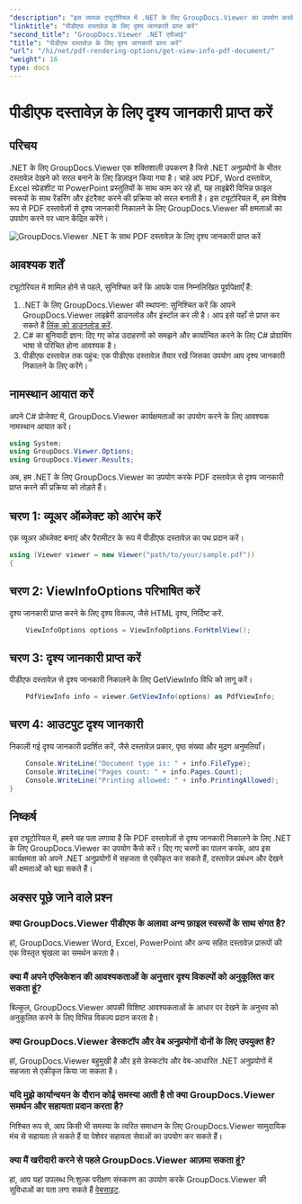 ```yaml
---
"description": "इस व्यापक ट्यूटोरियल में .NET के लिए GroupDocs.Viewer का उपयोग करके PDF दस्तावेज़ों से दृश्य जानकारी निकालना सीखें।"
"linktitle": "पीडीएफ दस्तावेज़ के लिए दृश्य जानकारी प्राप्त करें"
"second_title": "GroupDocs.Viewer .NET एपीआई"
"title": "पीडीएफ दस्तावेज़ के लिए दृश्य जानकारी प्राप्त करें"
"url": "/hi/net/pdf-rendering-options/get-view-info-pdf-document/"
"weight": 16
type: docs
---
```

# पीडीएफ दस्तावेज़ के लिए दृश्य जानकारी प्राप्त करें

## परिचय
.NET के लिए GroupDocs.Viewer एक शक्तिशाली उपकरण है जिसे .NET अनुप्रयोगों के भीतर दस्तावेज़ देखने को सरल बनाने के लिए डिज़ाइन किया गया है। चाहे आप PDF, Word दस्तावेज़, Excel स्प्रेडशीट या PowerPoint प्रस्तुतियों के साथ काम कर रहे हों, यह लाइब्रेरी विभिन्न फ़ाइल स्वरूपों के साथ रेंडरिंग और इंटरैक्ट करने की प्रक्रिया को सरल बनाती है। इस ट्यूटोरियल में, हम विशेष रूप से PDF दस्तावेज़ों से दृश्य जानकारी निकालने के लिए GroupDocs.Viewer की क्षमताओं का उपयोग करने पर ध्यान केंद्रित करेंगे।

![GroupDocs.Viewer .NET के साथ PDF दस्तावेज़ के लिए दृश्य जानकारी प्राप्त करें](/viewer/pdf-rendering-options/get-view-iInfo-for-pdf-document.png)

## आवश्यक शर्तें
ट्यूटोरियल में शामिल होने से पहले, सुनिश्चित करें कि आपके पास निम्नलिखित पूर्वापेक्षाएँ हैं:
1. .NET के लिए GroupDocs.Viewer की स्थापना: सुनिश्चित करें कि आपने GroupDocs.Viewer लाइब्रेरी डाउनलोड और इंस्टॉल कर ली है। आप इसे यहाँ से प्राप्त कर सकते हैं [लिंक को डाउनलोड करें](https://releases.groupdocs.com/viewer/net/).   
2. C# का बुनियादी ज्ञान: दिए गए कोड उदाहरणों को समझने और कार्यान्वित करने के लिए C# प्रोग्रामिंग भाषा से परिचित होना आवश्यक है।
3. पीडीएफ दस्तावेज़ तक पहुंच: एक पीडीएफ दस्तावेज़ तैयार रखें जिसका उपयोग आप दृश्य जानकारी निकालने के लिए करेंगे।

## नामस्थान आयात करें
अपने C# प्रोजेक्ट में, GroupDocs.Viewer कार्यक्षमताओं का उपयोग करने के लिए आवश्यक नामस्थान आयात करें।

```csharp
using System;
using GroupDocs.Viewer.Options;
using GroupDocs.Viewer.Results;
```


अब, हम .NET के लिए GroupDocs.Viewer का उपयोग करके PDF दस्तावेज़ से दृश्य जानकारी प्राप्त करने की प्रक्रिया को तोड़ते हैं।
## चरण 1: व्यूअर ऑब्जेक्ट को आरंभ करें
एक व्यूअर ऑब्जेक्ट बनाएं और पैरामीटर के रूप में पीडीएफ दस्तावेज़ का पथ प्रदान करें।
```csharp
using (Viewer viewer = new Viewer("path/to/your/sample.pdf"))
{
```
## चरण 2: ViewInfoOptions परिभाषित करें
दृश्य जानकारी प्राप्त करने के लिए दृश्य विकल्प, जैसे HTML दृश्य, निर्दिष्ट करें.
```csharp
	ViewInfoOptions options = ViewInfoOptions.ForHtmlView();
```
## चरण 3: दृश्य जानकारी प्राप्त करें
पीडीएफ दस्तावेज़ से दृश्य जानकारी निकालने के लिए GetViewInfo विधि को लागू करें।
```csharp
	PdfViewInfo info = viewer.GetViewInfo(options) as PdfViewInfo;
```
## चरण 4: आउटपुट दृश्य जानकारी
निकाली गई दृश्य जानकारी प्रदर्शित करें, जैसे दस्तावेज़ प्रकार, पृष्ठ संख्या और मुद्रण अनुमतियाँ।
```csharp
	Console.WriteLine("Document type is: " + info.FileType);
	Console.WriteLine("Pages count: " + info.Pages.Count);
	Console.WriteLine("Printing allowed: " + info.PrintingAllowed);
}
```

## निष्कर्ष
इस ट्यूटोरियल में, हमने यह पता लगाया है कि PDF दस्तावेज़ों से दृश्य जानकारी निकालने के लिए .NET के लिए GroupDocs.Viewer का उपयोग कैसे करें। दिए गए चरणों का पालन करके, आप इस कार्यक्षमता को अपने .NET अनुप्रयोगों में सहजता से एकीकृत कर सकते हैं, दस्तावेज़ प्रबंधन और देखने की क्षमताओं को बढ़ा सकते हैं।
## अक्सर पूछे जाने वाले प्रश्न
### क्या GroupDocs.Viewer पीडीएफ के अलावा अन्य फ़ाइल स्वरूपों के साथ संगत है?
हां, GroupDocs.Viewer Word, Excel, PowerPoint और अन्य सहित दस्तावेज़ प्रारूपों की एक विस्तृत श्रृंखला का समर्थन करता है।
### क्या मैं अपने एप्लिकेशन की आवश्यकताओं के अनुसार दृश्य विकल्पों को अनुकूलित कर सकता हूं?
बिल्कुल, GroupDocs.Viewer आपकी विशिष्ट आवश्यकताओं के आधार पर देखने के अनुभव को अनुकूलित करने के लिए विभिन्न विकल्प प्रदान करता है।
### क्या GroupDocs.Viewer डेस्कटॉप और वेब अनुप्रयोगों दोनों के लिए उपयुक्त है?
हां, GroupDocs.Viewer बहुमुखी है और इसे डेस्कटॉप और वेब-आधारित .NET अनुप्रयोगों में सहजता से एकीकृत किया जा सकता है।
### यदि मुझे कार्यान्वयन के दौरान कोई समस्या आती है तो क्या GroupDocs.Viewer समर्थन और सहायता प्रदान करता है?
निश्चित रूप से, आप किसी भी समस्या के त्वरित समाधान के लिए GroupDocs.Viewer सामुदायिक मंच से सहायता ले सकते हैं या पेशेवर सहायता सेवाओं का उपयोग कर सकते हैं।
### क्या मैं खरीदारी करने से पहले GroupDocs.Viewer आज़मा सकता हूं?
हां, आप यहां उपलब्ध नि:शुल्क परीक्षण संस्करण का उपयोग करके GroupDocs.Viewer की सुविधाओं का पता लगा सकते हैं [वेबसाइट](https://purchase.groupdocs.com/buy).